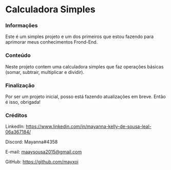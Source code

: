 # Calculadora Simples

### Informações
Este é um simples projeto e um dos primeiros que estou fazendo para aprimorar meus conhecimentos Frond-End.

### Conteúdo
Neste projeto contem uma calculadora simples que faz operações básicas (somar, subtrair, multiplicar e dividir). 

### Finalização
Por ser um projeto inicial, posso está fazendo atualizações em breve. Então é isso, obrigada!

### Créditos
LinkedIn: https://www.linkedin.com/in/mayanna-kelly-de-sousa-leal-06a367184/


Discord: Mayanna#4358


E-mail: maaysousa2015@gmail.com


GitHub: https://github.com/mayxoi
